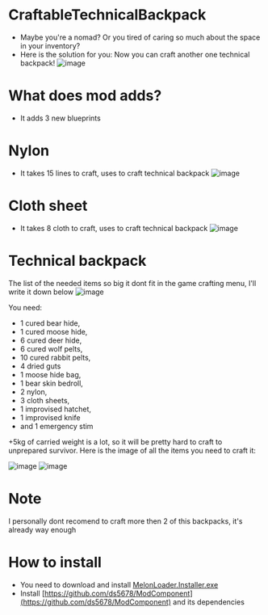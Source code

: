 # CraftableTechnicalBackpack
* Maybe you're a nomad? 
 Or you tired of caring so much about the space in your inventory?
* Here is the solution for you:
 Now you can craft another one technical backpack!
![image](https://user-images.githubusercontent.com/115377615/194730107-347243bc-fa22-476a-af26-86a3ccc0c840.png)

# What does mod adds?
* It adds 3 new blueprints

# Nylon

* It takes 15 lines to craft, uses to craft technical backpack
![image](https://user-images.githubusercontent.com/115377615/194730692-9cc723a1-e6d2-4205-8fb4-d1a5cdacc157.png)

# Cloth sheet

* It takes 8 cloth to craft, uses to craft technical backpack
![image](https://user-images.githubusercontent.com/115377615/194730965-28a3782a-10b1-43af-ac22-82645e5ecf81.png)

# Technical backpack
The list of the needed items so big it dont fit in the game crafting menu, I'll write it down below 
![image](https://user-images.githubusercontent.com/115377615/194730107-347243bc-fa22-476a-af26-86a3ccc0c840.png)

You need: 
* 1 cured bear hide, 
* 1 cured moose hide, 
* 6 cured deer hide, 
* 6 cured wolf pelts, 
* 10 cured rabbit pelts, 
* 4 dried guts
* 1 moose hide bag, 
* 1 bear skin bedroll, 
* 2 nylon, 
* 3 cloth sheets, 
* 1 improvised hatchet, 
* 1 improvised knife 
* and 1 emergency stim

+5kg of carried weight is a lot, so it will be pretty hard to craft to unprepared survivor.
Here is the image of all the items you need to craft it:

![image](https://user-images.githubusercontent.com/115377615/194731481-154db316-4f84-47d1-bc29-55153d09212c.png) ![image](https://user-images.githubusercontent.com/115377615/194731496-4f3b349e-0601-4870-a6f0-4ee745b3d67d.png)


# Note
I personally dont recomend to craft more then 2 of this backpacks, it's already way enough
# How to install
* You need to download and install [MelonLoader.Installer.exe](https://github.com/ds5678/ModComponent)
* Install [https://github.com/ds5678/ModComponent](https://github.com/ds5678/ModComponent) and its dependencies
